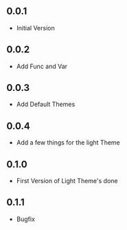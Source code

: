 ## 0.0.1

* Initial Version 

## 0.0.2

* Add Func and Var

## 0.0.3

* Add Default Themes


## 0.0.4

* Add a few things for the light Theme

## 0.1.0

* First Version of Light Theme's done

## 0.1.1

* Bugfix